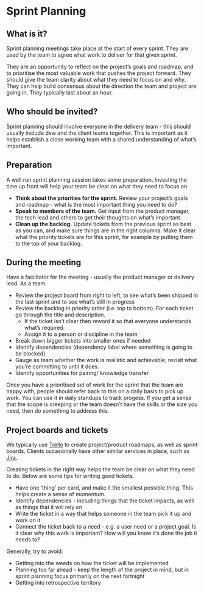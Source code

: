 ---
---
# Sprint Planning

## What is it?
Sprint planning meetings take place at the start of every sprint. They are used by the team to agree what work to deliver for that given sprint.

They are an opportunity to reflect on the project’s goals and roadmap, and to prioritise the most valuable work that pushes the project forward.  They should give the team clarity about what they need to focus on and why. They can help build consensus about the direction the team and project are going in. They typically last about an hour.

## Who should be invited?
Sprint planning should involve everyone in the delivery team - this should usually include dxw and the client teams together. This is important as it helps establish a close working team with a shared understanding of what’s important.

## Preparation
A well run sprint planning session takes some preparation. Investing the time up front will help your team be clear on what they need to focus on.
- **Think about the priorities for the sprint.** Review your project’s goals and roadmap - what is the most important thing you need to do?
- **Speak to members of the team.** Get input from the product manager, the tech lead and others to get their thoughts on what’s important.
- **Clean up the backlog.** Update tickets from the previous sprint as best as you can, and make sure things are in the right columns. Make it clear what the priority tickets are for this sprint, for example by putting them to the top of your backlog.

## During the meeting
Have a facilitator for the meeting - usually the product manager or delivery lead. As a team:
- Review the project board from right to left, to see what’s been shipped in the last sprint and to see what’s still in progress
- Review the backlog in priority order (i.e. top to bottom). For each ticket go through the title and description.
  - If the ticket isn’t clear then reword it so that everyone understands what’s required.
  - Assign it to a person or discipline in the team
- Break down bigger tickets into smaller ones if needed
- Identify dependencies (dependency label where something is going to be blocked)
- Gauge as  team whether the work is realistic and achievable; revisit what you’re committing to until it does.
- Identify opportunities for pairing/ knowledge transfer

Once you have a prioritised set of work for the sprint that the team are happy with, people should refer back to this on a daily basis to pick up work. You can use it in daily standups to track progess. If you get a sense that the scope is creeping or the team doesn’t have the skills or the size you need, then do something to address this.

## Project boards and tickets
We typically use [Trello](https://trello.com) to create project/product roadmaps, as well as sprint boards. Clients occasionally have other similar services in place, such as [Jira](https://www.atlassian.com/software/jira).

Creating tickets in the right way helps the team be clear on what they need to do. Below are some tips for writing good tickets.
- Have one ‘thing’ per card, and make it the smallest possible thing. This helps create a sense of momentum.
- Identify dependencies - including things that the ticket impacts, as well as things that it will rely on
- Write the ticket in a way that helps someone in the team pick it up and work on it
- Connect the ticket back to a need - e.g. a user need or a project goal. Is it clear why this work is important? How will you know it’s done the job it needs to?

Generally, try to avoid:
- Getting into the weeds on how the ticket will be implemented
- Planning too far ahead - keep the length of the project in mind, but in sprint planning focus primarily on the next fortnight
- Getting into retrospective territory
